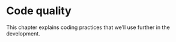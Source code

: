 Code quality
============

This chapter explains coding practices that we’ll use further in the development.

